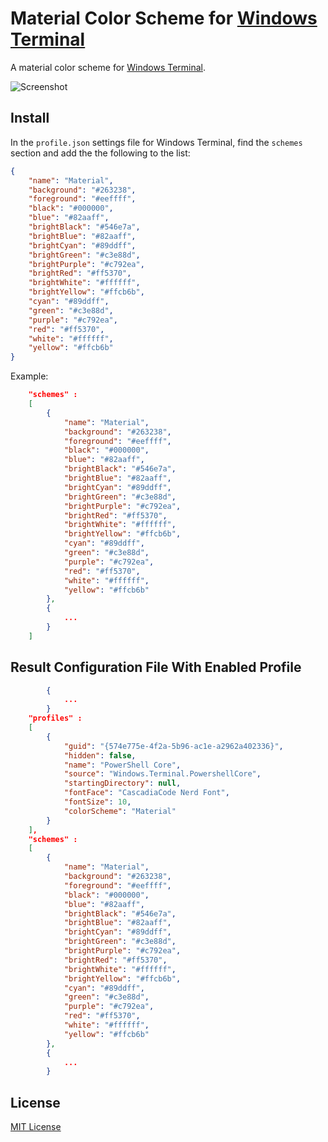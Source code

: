 # Material Color Scheme for [Windows Terminal](https://github.com/microsoft/terminal)
A material color scheme for [Windows Terminal](https://github.com/microsoft/terminal).

![Screenshot](https://raw.githubusercontent.com/julianlatest/material-windows-terminal/master/screenshot.png)


## Install

In the `profile.json` settings file for Windows Terminal, find the `schemes` section and add the the following to the list:

```json
{
    "name": "Material",
    "background": "#263238",
    "foreground": "#eeffff",
    "black": "#000000",
    "blue": "#82aaff",
    "brightBlack": "#546e7a",
    "brightBlue": "#82aaff",
    "brightCyan": "#89ddff",
    "brightGreen": "#c3e88d",
    "brightPurple": "#c792ea",
    "brightRed": "#ff5370",
    "brightWhite": "#ffffff",
    "brightYellow": "#ffcb6b",
    "cyan": "#89ddff",
    "green": "#c3e88d",
    "purple": "#c792ea",
    "red": "#ff5370",
    "white": "#ffffff",
    "yellow": "#ffcb6b"
}
```

Example:

```json
    "schemes" :
    [
        {
            "name": "Material",
            "background": "#263238",
            "foreground": "#eeffff",
            "black": "#000000",
            "blue": "#82aaff",
            "brightBlack": "#546e7a",
            "brightBlue": "#82aaff",
            "brightCyan": "#89ddff",
            "brightGreen": "#c3e88d",
            "brightPurple": "#c792ea",
            "brightRed": "#ff5370",
            "brightWhite": "#ffffff",
            "brightYellow": "#ffcb6b",
            "cyan": "#89ddff",
            "green": "#c3e88d",
            "purple": "#c792ea",
            "red": "#ff5370",
            "white": "#ffffff",
            "yellow": "#ffcb6b"
        },
        {
            ...
        }
    ]
```

## Result Configuration File With Enabled Profile

```json
        {
            ...
        }
    "profiles" :
    [
        {
            "guid": "{574e775e-4f2a-5b96-ac1e-a2962a402336}",
            "hidden": false,
            "name": "PowerShell Core",
            "source": "Windows.Terminal.PowershellCore",
            "startingDirectory": null,
            "fontFace": "CascadiaCode Nerd Font",
            "fontSize": 10,
            "colorScheme": "Material"
        }
    ],
    "schemes" :
    [
        {
            "name": "Material",
            "background": "#263238",
            "foreground": "#eeffff",
            "black": "#000000",
            "blue": "#82aaff",
            "brightBlack": "#546e7a",
            "brightBlue": "#82aaff",
            "brightCyan": "#89ddff",
            "brightGreen": "#c3e88d",
            "brightPurple": "#c792ea",
            "brightRed": "#ff5370",
            "brightWhite": "#ffffff",
            "brightYellow": "#ffcb6b",
            "cyan": "#89ddff",
            "green": "#c3e88d",
            "purple": "#c792ea",
            "red": "#ff5370",
            "white": "#ffffff",
            "yellow": "#ffcb6b"
        },
        {
            ...
        }
```
## License

[MIT License](./LICENSE)